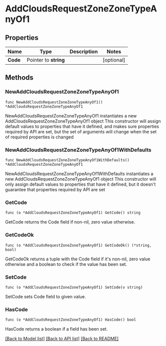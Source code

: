 # AddCloudsRequestZoneZoneTypeAnyOf1

## Properties

Name | Type | Description | Notes
------------ | ------------- | ------------- | -------------
**Code** | Pointer to **string** |  | [optional] 

## Methods

### NewAddCloudsRequestZoneZoneTypeAnyOf1

`func NewAddCloudsRequestZoneZoneTypeAnyOf1() *AddCloudsRequestZoneZoneTypeAnyOf1`

NewAddCloudsRequestZoneZoneTypeAnyOf1 instantiates a new AddCloudsRequestZoneZoneTypeAnyOf1 object
This constructor will assign default values to properties that have it defined,
and makes sure properties required by API are set, but the set of arguments
will change when the set of required properties is changed

### NewAddCloudsRequestZoneZoneTypeAnyOf1WithDefaults

`func NewAddCloudsRequestZoneZoneTypeAnyOf1WithDefaults() *AddCloudsRequestZoneZoneTypeAnyOf1`

NewAddCloudsRequestZoneZoneTypeAnyOf1WithDefaults instantiates a new AddCloudsRequestZoneZoneTypeAnyOf1 object
This constructor will only assign default values to properties that have it defined,
but it doesn't guarantee that properties required by API are set

### GetCode

`func (o *AddCloudsRequestZoneZoneTypeAnyOf1) GetCode() string`

GetCode returns the Code field if non-nil, zero value otherwise.

### GetCodeOk

`func (o *AddCloudsRequestZoneZoneTypeAnyOf1) GetCodeOk() (*string, bool)`

GetCodeOk returns a tuple with the Code field if it's non-nil, zero value otherwise
and a boolean to check if the value has been set.

### SetCode

`func (o *AddCloudsRequestZoneZoneTypeAnyOf1) SetCode(v string)`

SetCode sets Code field to given value.

### HasCode

`func (o *AddCloudsRequestZoneZoneTypeAnyOf1) HasCode() bool`

HasCode returns a boolean if a field has been set.


[[Back to Model list]](../README.md#documentation-for-models) [[Back to API list]](../README.md#documentation-for-api-endpoints) [[Back to README]](../README.md)


